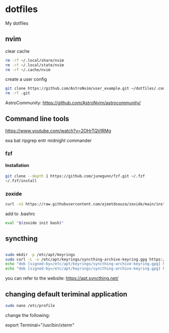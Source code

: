 # dotfiles
My dotfiles

## nvim
clear cache

```bash
rm -rf ~/.local/share/nvim
rm -rf ~/.local/state/nvim
rm -rf ~/.cache/nvim
```

create a user config

```bash
git clone https://github.com/AstroNvim/user_example.git ~/dotfiles/.config/nvim/lua/user/
rm -rf .git
```

AstroCommunity: https://github.com/AstroNvim/astrocommunity/

## Command line tools
https://www.youtube.com/watch?v=2OHrTQVlRMg

exa 
bat 
ripgrep
entr
midnight commander

### fzf

#### Installation

```bash
git clone --depth 1 https://github.com/junegunn/fzf.git ~/.fzf
~/.fzf/install
```

### zoxide

```bash
curl -sS https://raw.githubusercontent.com/ajeetdsouza/zoxide/main/install.sh | bash
```

add to .bashrc
```bash
eval "$(zoxide init bash)"
```


## syncthing

```bash

sudo mkdir -p /etc/apt/keyrings
sudo curl -L -o /etc/apt/keyrings/syncthing-archive-keyring.gpg https://syncthing.net/release-key.gpg
echo "deb [signed-by=/etc/apt/keyrings/syncthing-archive-keyring.gpg] https://apt.syncthing.net/ syncthing stable" | sudo tee /etc/apt/sources.list.d/syncthing.list
echo "deb [signed-by=/etc/apt/keyrings/syncthing-archive-keyring.gpg] https://apt.syncthing.net/ syncthing candidate" | sudo tee /etc/apt/sources.list.d/syncthing.list

```

you can refer to the website: https://apt.syncthing.net/


## changing default teriminal application

```bash
sudo nano /etc/profile
```

change the following:

export Terminal="/usr/bin/xterm"

